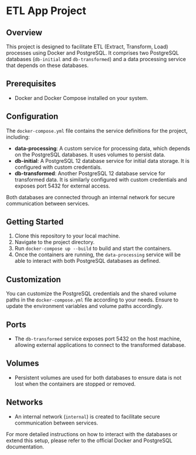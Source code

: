 # ETL App Project

## Overview

This project is designed to facilitate ETL (Extract, Transform, Load) processes using Docker and PostgreSQL. It comprises two PostgreSQL databases (`db-initial` and `db-transformed`) and a data processing service that depends on these databases.

## Prerequisites

- Docker and Docker Compose installed on your system.

## Configuration

The `docker-compose.yml` file contains the service definitions for the project, including:

- **data-processing**: A custom service for processing data, which depends on the PostgreSQL databases. It uses volumes to persist data.
- **db-initial**: A PostgreSQL 12 database service for initial data storage. It is configured with custom credentials.
- **db-transformed**: Another PostgreSQL 12 database service for transformed data. It is similarly configured with custom credentials and exposes port 5432 for external access.

Both databases are connected through an internal network for secure communication between services.

## Getting Started

1. Clone this repository to your local machine.
2. Navigate to the project directory.
3. Run `docker-compose up --build` to build and start the containers.
4. Once the containers are running, the `data-processing` service will be able to interact with both PostgreSQL databases as defined.

## Customization

You can customize the PostgreSQL credentials and the shared volume paths in the `docker-compose.yml` file according to your needs. Ensure to update the environment variables and volume paths accordingly.

## Ports

- The `db-transformed` service exposes port 5432 on the host machine, allowing external applications to connect to the transformed database.

## Volumes

- Persistent volumes are used for both databases to ensure data is not lost when the containers are stopped or removed.

## Networks

- An internal network (`internal`) is created to facilitate secure communication between services.

For more detailed instructions on how to interact with the databases or extend this setup, please refer to the official Docker and PostgreSQL documentation.

